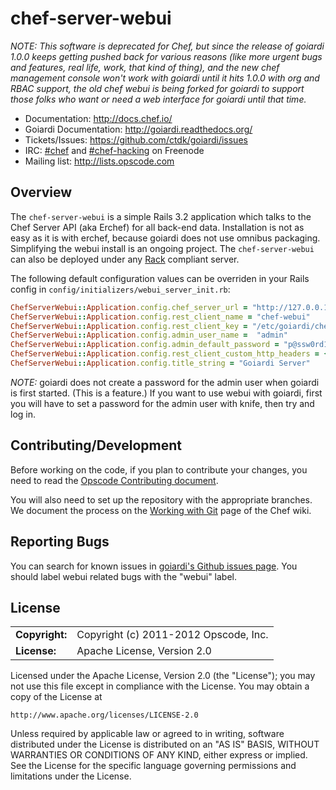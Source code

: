 # chef-server-webui

*NOTE: This software is deprecated for Chef, but since the release of goiardi
1.0.0 keeps getting pushed back for various reasons (like more urgent bugs and
features, real life, work, that kind of thing), and the new chef management
console won't work with goiardi until it hits 1.0.0 with org and RBAC support,
the old chef webui is being forked for goiardi to support those folks who want
or need a web interface for goiardi until that time.*

* Documentation: http://docs.chef.io/
* Goiardi Documentation: http://goiardi.readthedocs.org/
* Tickets/Issues: https://github.com/ctdk/goiardi/issues
* IRC: [#chef](irc://irc.freenode.net/chef) and [#chef-hacking](irc://irc.freenode.net/chef-hacking) on Freenode
* Mailing list: http://lists.opscode.com

## Overview ##

The `chef-server-webui` is a simple Rails 3.2 application which talks to the 
Chef Server API (aka Erchef) for all back-end data. Installation is not as easy 
as it is with erchef, because goiardi does not use omnibus packaging. 
Simplifying the webui install is an ongoing project.  The `chef-server-webui` 
can also be deployed under any [Rack](http://rack.github.com/) compliant server.

The following default configuration values can be overriden in your Rails 
config in `config/initializers/webui_server_init.rb`:

```ruby
ChefServerWebui::Application.config.chef_server_url = "http://127.0.0.1:4545"
ChefServerWebui::Application.config.rest_client_name = "chef-webui"
ChefServerWebui::Application.config.rest_client_key = "/etc/goiardi/chef-webui.pem"
ChefServerWebui::Application.config.admin_user_name =  "admin"
ChefServerWebui::Application.config.admin_default_password = "p@ssw0rd1"
ChefServerWebui::Application.config.rest_client_custom_http_headers = {}
ChefServerWebui::Application.config.title_string = "Goiardi Server"
```

*NOTE:* goiardi does not create a password for the admin user when goiardi is
first started. (This is a feature.) If you want to use webui with goiardi, first
you will have to set a password for the admin user with knife, then try and log
in.

## Contributing/Development

Before working on the code, if you plan to contribute your changes, you need to
read the
[Opscode Contributing document](http://wiki.opscode.com/display/chef/How+to+Contribute).

You will also need to set up the repository with the appropriate branches. We
document the process on the
[Working with Git](http://wiki.opscode.com/display/chef/Working+with+git) page
of the Chef wiki.

## Reporting Bugs ##

You can search for known issues in
[goiardi's Github issues page](https://github.com/ctdk/goiardi/issues). You
should label webui related bugs with the "webui" label.

## License ##

|                      |                                          |
|:---------------------|:-----------------------------------------|
| **Copyright:**       | Copyright (c) 2011-2012 Opscode, Inc.
| **License:**         | Apache License, Version 2.0

Licensed under the Apache License, Version 2.0 (the "License");
you may not use this file except in compliance with the License.
You may obtain a copy of the License at

    http://www.apache.org/licenses/LICENSE-2.0

Unless required by applicable law or agreed to in writing, software
distributed under the License is distributed on an "AS IS" BASIS,
WITHOUT WARRANTIES OR CONDITIONS OF ANY KIND, either express or implied.
See the License for the specific language governing permissions and
limitations under the License.
